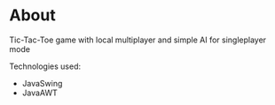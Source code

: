 # About
Tic-Tac-Toe game with local multiplayer and simple AI for singleplayer mode

Technologies used:
* JavaSwing
* JavaAWT

